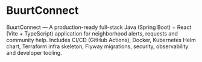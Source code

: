 # BuurtConnect
BuurtConnect — A production-ready full-stack Java (Spring Boot) + React (Vite + TypeScript) application for neighborhood alerts, requests and community help. Includes CI/CD (GitHub Actions), Docker, Kubernetes Helm chart, Terraform infra skeleton, Flyway migrations, security, observability and developer tooling.
